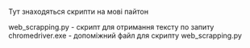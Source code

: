 Тут знаходяться скрипти на мові пайтон

web_scrapping.py - скрипт для отримання тексту по запиту
chromedriver.exe - допоміжний файл для скрипту web_scrapping.py
